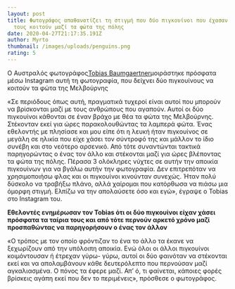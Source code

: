 ```yaml
---
layout: post
title: Φωτογράφος απαθανατίζει τη στιγμή που δύο πιγκουίνοι που έχασαν τα ταίρια
  τους κοιτούν μαζί τα φώτα της πόλης
date: 2020-04-27T21:17:35.191Z
author: Myrto
thumbnail: /images/uploads/penguins.png
rating: 5
---
```

Ο Αυστραλός φωτογράφος[Tobias Baumgaertner](https://www.instagram.com/tobiasvisuals/?utm_source=ig_embed)μοιράστηκε πρόσφατα μέσω Instagram αυτή τη φωτογραφία, που δείχνει δύο πιγκουίνους να κοιτούν τα φώτα της Μελβούρνης

«Σε περιόδους όπως αυτή, πραγματικά τυχεροί είναι αυτοί που μπορούν να βρίσκονται μαζί με τους ανθρώπους που αγαπούν. Αυτοί οι δύο πιγκουίνοι κάθονται σε έναν βράχο με θέα τα φώτα της Μελβούρνης. Στέκονταν εκεί για ώρες παρακολουθώντας τα λαμπερά φώτα. Ένας εθελοντής με πλησίασε και μου είπε ότι η λευκή ήταν πιγκουίνος σε μεγάλη σε ηλικία που είχε χάσει τον σύντροφό της και μάλλον το ίδιο συνέβη και στο νεότερο αρσενικό. Από τότε συναντώνται τακτικά παρηγορώντας ο ένας τον άλλο και στέκονται μαζί για ώρες βλέποντας τα φώτα της πόλης. Πέρασα 3 ολόκληρες νύχτες σε αυτήν την αποικία πιγκουίνων για να βγάλω αυτήν την φωτογραφία. Δεν επιτρεπόταν να χρησιμοποιήσω φλας και οι πιγκουίνοι κινούνταν συνεχώς. Ήταν πολύ δύσκολο να τραβήξω πλάνο, αλλά χαίρομαι που κατόρθωσα να πιάσω μια όμορφη στιγμή. Ελπίζω να την απολαύσετε όσο και εγώ», έγραψε ο Tobias στο Instagram του.

**Εθελοντές ενημέρωσαν τον Tobias ότι οι δύο πιγκουίνοι είχαν χάσει πρόσφατα τα ταίρια τους και από τότε περνούν αρκετό χρόνο μαζί προσπαθώντας να παρηγορήσουν ο ένας τον άλλον**

«Ο τρόπος με τον οποίο φρόντιζαν το ένα το άλλο τα έκανε να ξεχωρίζουν από την υπόλοιπη αποικία. Ενώ όλοι οι άλλοι πιγκουίνοι κοιμόντουσαν ή έτρεχαν γύρω- γύρω, αυτοί οι δύο φαινόταν να στέκονται εκεί και να απολαμβάνουν κάθε δευτερόλεπτο που περνούσαν μαζί αγκαλιασμένα. Ο πόνος τα έφερε μαζί. Απ’ ό, τι φαίνεται, κάποιες φορές βρίσκεις αγάπη εκεί που δεν το περιμένεις», πρόσθεσε ο φωτογράφος.